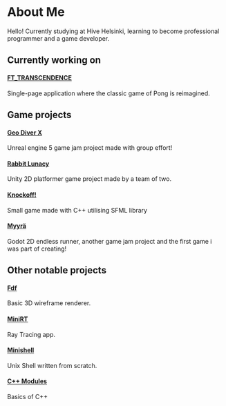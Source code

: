 
# About Me
Hello! Currently studying at Hive Helsinki, learning to become professional programmer and a game developer.

## Currently working on
#### [FT_TRANSCENDENCE](https://github.com/TTalvenH/ft_transcendence "https://github.com/TTalvenH/ft_transcendence")
Single-page application where the classic game of Pong is reimagined. 

## Game projects
#### [Geo Diver X](https://github.com/TTalvenH/Geo-Diver-X "github.com/TTalvenhH/Geo-Diver-X")
Unreal engine 5 game jam project made with group effort!

#### [Rabbit Lunacy](https://github.com/Millisaur/Rabbit-Lunacy "github.com/Millisaur/Rabbit-Lunacy")
Unity 2D platformer game project made by a team of two.

#### [Knockoff!](https://github.com/TTalvenH/Knockoff "https://github.com/TTalvenH/Knockoff")
Small game made with C++ utilising SFML library

#### [Myyrä](https://github.com/TTalvenH/Myyra "github.com/TTalvenH/Myyra")
Godot 2D endless runner, another game jam project and the first game i was part of creating!

## Other notable projects

#### [Fdf](https://github.com/TTalvenH/Fdf "github.com/TTalvenH/Fdf")
Basic 3D wireframe renderer.


#### [MiniRT](https://github.com/TTalvenH/MiniRT "github.com/TTalvenH/MiniRT")
Ray Tracing app.


#### [Minishell](https://github.com/TTalvenH/Minishell "github.com/TTalvenH/Minishell")
Unix Shell written from scratch.


#### [C++ Modules](https://github.com/TTalvenH/CPP_Modules "github.com/TTalvenH/CPP_Modules")
Basics of C++
